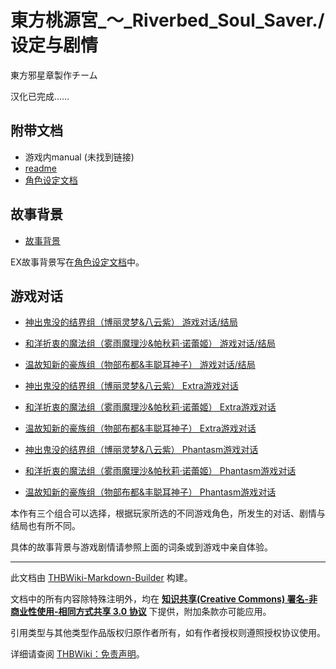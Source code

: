 # 東方桃源宮_～_Riverbed_Soul_Saver./设定与剧情

<!-- source html: G:\repos\THBWiki-Markdown-Builder\THBWikiMarkdown\Temp\main\6\68\ns0%3A%E6%9D%B1%E6%96%B9%E6%A1%83%E6%BA%90%E5%AE%AE_%EF%BD%9E_Riverbed_Soul_Saver%2E%2F%E8%AE%BE%E5%AE%9A%E4%B8%8E%E5%89%A7%E6%83%85.html -->

東方邪星章製作チーム

  
汉化已完成……
  


## 附带文档
- 游戏内manual (未找到链接)
- [readme](./東方桃源宮_～_Riverbed_Soul_Saver.-设定与剧情-readme.md)
- [角色设定文档](./東方桃源宮_～_Riverbed_Soul_Saver.-设定与剧情-设定文档.md)


## 故事背景
- [故事背景](./東方桃源宮_～_Riverbed_Soul_Saver.-设定与剧情-故事背景.md)

  
EX故事背景写在[角色设定文档](./東方桃源宮_～_Riverbed_Soul_Saver.-设定与剧情-设定文档.md)中。
  


## 游戏对话
- [神出鬼没的结界组（博丽灵梦&amp;八云紫） 游戏对话/结局](./東方桃源宮_～_Riverbed_Soul_Saver.-设定与剧情-神出鬼没的结界组.md)
- [和洋折衷的魔法组（雾雨魔理沙&amp;帕秋莉·诺蕾姬） 游戏对话/结局](./東方桃源宮_～_Riverbed_Soul_Saver.-设定与剧情-和洋折衷的魔法组.md)
- [温故知新的豪族组（物部布都&amp;丰聪耳神子） 游戏对话/结局](./東方桃源宮_～_Riverbed_Soul_Saver.-设定与剧情-温故知新的豪族组.md)

- [神出鬼没的结界组（博丽灵梦&amp;八云紫） Extra游戏对话](./東方桃源宮_～_Riverbed_Soul_Saver.-设定与剧情-神出鬼没的结界组Ex.md)
- [和洋折衷的魔法组（雾雨魔理沙&amp;帕秋莉·诺蕾姬） Extra游戏对话](./東方桃源宮_～_Riverbed_Soul_Saver.-设定与剧情-和洋折衷的魔法组Ex.md)
- [温故知新的豪族组（物部布都&amp;丰聪耳神子） Extra游戏对话](./東方桃源宮_～_Riverbed_Soul_Saver.-设定与剧情-温故知新的豪族组Ex.md)

- [神出鬼没的结界组（博丽灵梦&amp;八云紫） Phantasm游戏对话](./東方桃源宮_～_Riverbed_Soul_Saver.-设定与剧情-神出鬼没的结界组Ph.md)
- [和洋折衷的魔法组（雾雨魔理沙&amp;帕秋莉·诺蕾姬） Phantasm游戏对话](./東方桃源宮_～_Riverbed_Soul_Saver.-设定与剧情-和洋折衷的魔法组Ph.md)
- [温故知新的豪族组（物部布都&amp;丰聪耳神子） Phantasm游戏对话](./東方桃源宮_～_Riverbed_Soul_Saver.-设定与剧情-温故知新的豪族组Ph.md)

  
本作有三个组合可以选择，根据玩家所选的不同游戏角色，所发生的对话、剧情与结局也有所不同。
  
  
具体的故事背景与游戏剧情请参照上面的词条或到游戏中亲自体验。
  





---

此文档由 [THBWiki-Markdown-Builder](https://github.com/Delsin-Yu/THBWiki-Markdown-Builder) 构建。

文档中的所有内容除特殊注明外，均在 [**知识共享(Creative Commons) 署名-非商业性使用-相同方式共享 3.0 协议**](https://creativecommons.org/licenses/by-sa/3.0/deed.zh-hans) 下提供，附加条款亦可能应用。

引用类型与其他类型作品版权归原作者所有，如有作者授权则遵照授权协议使用。

详细请查阅 [THBWiki：免责声明](https://thbwiki.cc/THBWiki:%E5%85%8D%E8%B4%A3%E5%A3%B0%E6%98%8E)。

